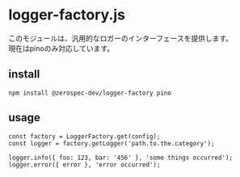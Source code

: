 # logger-factory.js

このモジュールは、汎用的なロガーのインターフェースを提供します。  
現在はpinoのみ対応しています。

## install

`npm install @zerospec-dev/logger-factory pino`

## usage

```
const factory = LoggerFactory.get(config);
const logger = factory.getLogger('path.to.the.category');

logger.info({ foo: 123, bar: '456' }, 'some things occurred');
logger.error({ error }, 'error occurred');
```
